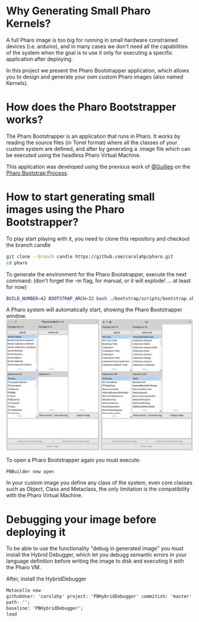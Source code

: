 # Why Generating Small Pharo Kernels?
A full Pharo image is too big for running in small hardware constrained devices (i.e. arduino), and in many cases we don't need all the capabilities of the system when the goal is to use it only for executing a specific application after deploying.

In this project we present the Pharo Bootstrapper application, which allows you to design and generate your own custom Pharo images (also named Kernels). 

# How does the Pharo Bootstrapper works?
The Pharo Bootstrapper is an application that runs in Pharo. It works by reading the source files (in Tonel format) where all the classes of your custom system are defined, and after by generating a .image file which can be executed using the headless Pharo Virtual Machine. 

This application was developed using the previous work of [@Guillep](https://github.com/guillep) on the [Pharo Bootstrap Process](https://github.com/guillep/PharoBootstrap).

# How to start generating small images using the Pharo Bootstrapper?
To play start playing with it, you need to clone this repository and checkout the branch candle 
```bash
git clone --branch candle https://github.com/carolahp/pharo.git
cd pharo
```

To generate the environment for the Pharo Bootstrapper, execute the next command: 
(don't forget the -m flag, for manual, or it will explode! ... at least for now)
```bash
BUILD_NUMBER=42 BOOTSTRAP_ARCH=32 bash ./bootstrap/scripts/bootstrap.sh -m
```

A Pharo system will automatically start, showing the Pharo Bootstrapper window.
![alt text](https://github.com/carolahp/pharo/blob/candle/pictures/bootstrapper-init.png "Two Pharo Bootstrapper windows")

To open a Pharo Bootstrapper again you must execute:
```Smalltalk
PBBuilder new open
```

In your custom image you define any class of the system, even core classes such as Object, Class and Metaclass, the only limitation is the compatibility with the Pharo Virtual Machine.


# Debugging your image before deploying it

To be able to use the functionality "debug in generated image" you must install the Hybrid Debugger, which let you debugg semantic errors in your language definition before writing the image to disk and executing it with the Pharo VM.


After, install the HybridDebugger
```Smalltalk
Metacello new
githubUser: 'carolahp' project: 'PBHybridDebugger' commitish: 'master' path: '';
baseline: 'PBHybridDebugger';
load
```
